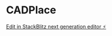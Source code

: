 # CADPlace

[Edit in StackBlitz next generation editor ⚡️](https://stackblitz.com/~/github.com/kruskins/CADPlace)